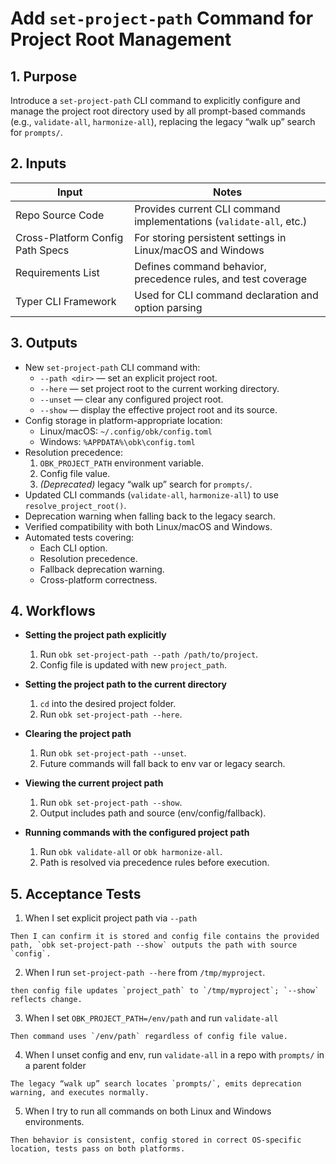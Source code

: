 <?xml version="1.0" encoding="UTF-8"?>
<gsl-prompt id="20250809T142525+0000" type="feat">
<gsl-header>

# Add `set-project-path` Command for Project Root Management
</gsl-header>
<gsl-block>

<gsl-purpose>
<gsl-label>

## 1. Purpose    
</gsl-label>    
<gsl-description>

Introduce a `set-project-path` CLI command to explicitly configure and manage the project root directory used by all prompt-based commands (e.g., `validate-all`, `harmonize-all`), replacing the legacy “walk up” search for `prompts/`.
</gsl-description>
</gsl-purpose>

<gsl-inputs>
<gsl-label>

## 2. Inputs
</gsl-label>
<gsl-description>

| Input | Notes |
| --- | --- |
| Repo Source Code | Provides current CLI command implementations (`validate-all`, etc.) |
| Cross-Platform Config Path Specs | For storing persistent settings in Linux/macOS and Windows |
| Requirements List | Defines command behavior, precedence rules, and test coverage |
| Typer CLI Framework | Used for CLI command declaration and option parsing |

</gsl-description>
</gsl-inputs>

<gsl-outputs>
<gsl-label>

## 3. Outputs
</gsl-label>
<gsl-description>

- New `set-project-path` CLI command with:
  - `--path <dir>` — set an explicit project root.
  - `--here` — set project root to the current working directory.
  - `--unset` — clear any configured project root.
  - `--show` — display the effective project root and its source.
- Config storage in platform-appropriate location:
  - Linux/macOS: `~/.config/obk/config.toml`
  - Windows: `%APPDATA%\obk\config.toml`
- Resolution precedence:
  1. `OBK_PROJECT_PATH` environment variable.
  2. Config file value.
  3. *(Deprecated)* legacy “walk up” search for `prompts/`.
- Updated CLI commands (`validate-all`, `harmonize-all`) to use `resolve_project_root()`.
- Deprecation warning when falling back to the legacy search.
- Verified compatibility with both Linux/macOS and Windows.
- Automated tests covering:
  - Each CLI option.
  - Resolution precedence.
  - Fallback deprecation warning.
  - Cross-platform correctness.

</gsl-description>
</gsl-outputs>

<gsl-workflows>
<gsl-label>

## 4. Workflows
</gsl-label>
<gsl-description>

- **Setting the project path explicitly**  
  1. Run `obk set-project-path --path /path/to/project`.
  2. Config file is updated with new `project_path`.

- **Setting the project path to the current directory**  
  1. `cd` into the desired project folder.
  2. Run `obk set-project-path --here`.

- **Clearing the project path**  
  1. Run `obk set-project-path --unset`.
  2. Future commands will fall back to env var or legacy search.

- **Viewing the current project path**  
  1. Run `obk set-project-path --show`.
  2. Output includes path and source (env/config/fallback).

- **Running commands with the configured project path**  
  1. Run `obk validate-all` or `obk harmonize-all`.
  2. Path is resolved via precedence rules before execution.

</gsl-description>
</gsl-workflows>

<gsl-acceptance-tests>
<gsl-label>

## 5. Acceptance Tests
</gsl-label>

<gsl-acceptance-test id="1">
<gsl-performed-action>

1. When I set explicit project path via `--path` 
</gsl-performed-action>
<gsl-expected-result>
    
    Then I can confirm it is stored and config file contains the provided path, `obk set-project-path --show` outputs the path with source `config`.
</gsl-expected-result>
</gsl-acceptance-test>

<gsl-acceptance-test id="2">
<gsl-performed-action>

2. When I run `set-project-path --here` from `/tmp/myproject`.
</gsl-performed-action>
<gsl-expected-result>

    then config file updates `project_path` to `/tmp/myproject`; `--show` reflects change.
</gsl-expected-result>
</gsl-acceptance-test>

<gsl-acceptance-test id="3">
<gsl-performed-action>

3. When I set `OBK_PROJECT_PATH=/env/path` and run `validate-all`
</gsl-performed-action>
<gsl-expected-result>

    Then command uses `/env/path` regardless of config file value.
</gsl-expected-result>
</gsl-acceptance-test>

<gsl-acceptance-test id="4">
<gsl-performed-action>

4. When I unset config and env, run `validate-all` in a repo with `prompts/` in a parent folder
</gsl-performed-action>
<gsl-expected-result>

    The legacy “walk up” search locates `prompts/`, emits deprecation warning, and executes normally.
</gsl-expected-result>
</gsl-acceptance-test>

<gsl-acceptance-test id="5">
<gsl-performed-action>

5. When I try to run all commands on both Linux and Windows environments.
</gsl-performed-action>
<gsl-expected-result>

    Then behavior is consistent, config stored in correct OS-specific location, tests pass on both platforms.
</gsl-expected-result>
</gsl-acceptance-test>

</gsl-acceptance-tests>

</gsl-block>
</gsl-prompt>
